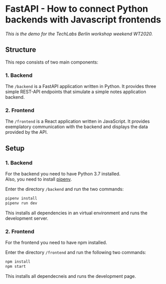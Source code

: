 # FastAPI - How to connect Python backends with Javascript frontends

_This is the demo for the TechLabs Berlin workshop weekend WT2020._


## Structure

This repo consists of two main components:

### 1. Backend

The `/backend` is a FastAPI application written in Python.
It provides three simple REST-API endpoints that simulate a simple notes application backend.

### 2. Frontend

The `/frontend` is a React application written in JavaScript.
It provides exemplatory communication with the backend and displays the data provided by the API.

## Setup

### 1. Backend

For the backend you need to have Python 3.7 installed.  
Also, you need to install [pipenv](https://github.com/pypa/pipenv).

Enter the directory `/backend` and run the two commands:

```bash
pipenv install
pipenv run dev
```

This installs all dependencies in an virtual environment and runs the development server.

### 2. Frontend

For the frontend you need to have npm installed.

Enter the directory `/frontend` and run the following two commands:

```bash
npm install
npm start
```

This installs all dependecneis and runs the development page.
